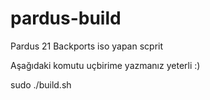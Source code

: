 # pardus-build

Pardus 21 Backports iso yapan scprit


Aşağıdaki komutu uçbirime yazmanız yeterli :)


sudo ./build.sh 

